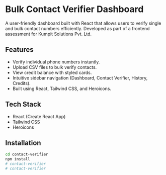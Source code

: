 # Bulk Contact Verifier Dashboard

A user-friendly dashboard built with React that allows users to verify single and bulk contact numbers efficiently. Developed as part of a frontend assessment for Kumpit Solutions Pvt. Ltd.

##  Features

- Verify individual phone numbers instantly.
- Upload CSV files to bulk verify contacts.
- View credit balance with styled cards.
- Intuitive sidebar navigation (Dashboard, Contact Verifier, History, Credits).
- Built using React, Tailwind CSS, and Heroicons.

## Tech Stack

- React (Create React App)
- Tailwind CSS
- Heroicons

## Installation

```bash
cd contact-verifier
npm install
# contact-verifier
# contact-verifier
